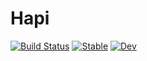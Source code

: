 # Hapi

[![Build Status](https://github.com/kescobo/Hapi.jl/workflows/CI/badge.svg)](https://github.com/kescobo/Hapi.jl/actions)
[![Stable](https://img.shields.io/badge/docs-stable-blue.svg)](https://kescobo.github.io/Hapi.jl/stable)
[![Dev](https://img.shields.io/badge/docs-dev-blue.svg)](https://kescobo.github.io/Hapi.jl/dev)
